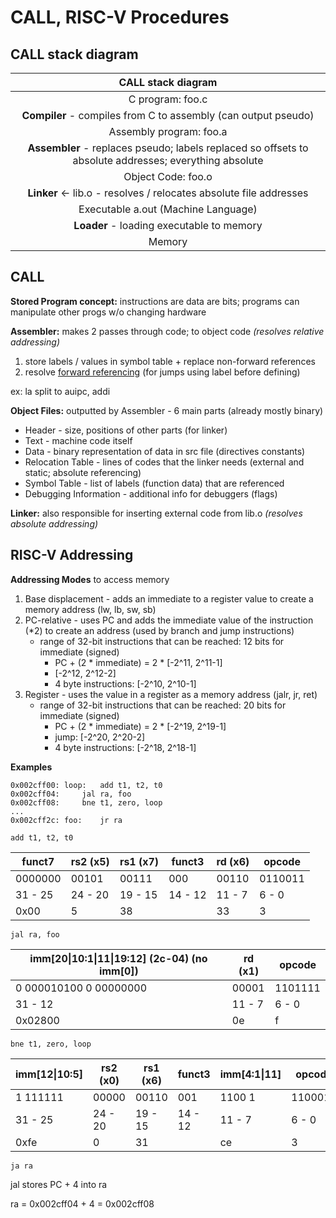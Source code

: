  # CALL, RISC-V Procedures

## CALL stack diagram

|                      CALL stack diagram                      |
| :----------------------------------------------------------: |
|                       C program: foo.c                       |
| **Compiler** - compiles from C to assembly (can output pseudo) |
|                   Assembly program: foo.a                    |
| **Assembler** - replaces pseudo; labels replaced so offsets to absolute addresses; everything absolute |
|                      Object Code: foo.o                      |
| **Linker** ← lib.o - resolves / relocates absolute file addresses |
|             Executable a.out (Machine Language)              |
|          **Loader** - loading executable to memory           |
|                            Memory                            |

## CALL

**Stored Program concept:** instructions are data are bits; programs can manipulate other progs w/o changing hardware

**Assembler:** makes 2 passes through code; to object code *(resolves relative addressing)*

1. store labels / values in symbol table + replace non-forward references
2. resolve <u>forward referencing</u> (for jumps using label before defining)

ex: la split to auipc, addi

**Object Files:** outputted by Assembler - 6 main parts (already mostly binary)

- Header - size, positions of other parts (for linker)
- Text - machine code itself
- Data - binary representation of data in src file (directives constants)
- Relocation Table - lines of codes that the linker needs (external and static; absolute referencing)
- Symbol Table - list of labels (function data) that are referenced
- Debugging Information - additional info for debuggers (flags)

**Linker:** also responsible for inserting external code from lib.o *(resolves absolute addressing)*

## RISC-V Addressing

**Addressing Modes** to access memory

1. Base displacement - adds an immediate to a register value to create a memory address (lw, lb, sw, sb)
2. PC-relative - uses PC and adds the immediate value of the instruction (*2) to create an address (used by branch and jump instructions)
   - range of 32-bit instructions that can be reached: 12 bits for immediate (signed)
     - PC + (2 * immediate) = 2 * [-2^11, 2^11-1]
     - [-2^12, 2^12-2]
     - 4 byte instructions: [-2^10, 2^10-1]
3. Register - uses the value in a register as a memory address (jalr, jr, ret)
   - range of 32-bit instructions that can be reached: 20 bits for immediate (signed)
     - PC + (2 * immediate) = 2 * [-2^19, 2^19-1]
     - jump: [-2^20, 2^20-2]
     - 4 byte instructions: [-2^18, 2^18-1] 

**Examples**

``````
0x002cff00:	loop:	add t1, t2, t0
0x002cff04:		jal ra, foo
0x002cff08:		bne t1, zero, loop
...
0x002cff2c:	foo:	jr ra
``````

```add t1, t2, t0```

| funct7  | rs2 (x5) | rs1 (x7) | funct3   | rd (x6) | opcode  |
| ------- | -------- | -------- | -------- | ------- | ------- |
| 0000000 | 00101    | 00111    | 000      | 00110   | 0110011 |
| 31 - 25 | 24 - 20  | 19 - 15  | 14  - 12 | 11 - 7  | 6 - 0   |
| 0x00    | 5        | 38       |          | 33      | 3       |

```jal ra, foo```

| imm[20\|10:1\|11\|19:12] (2c-04) (no imm[0]) | rd (x1) | opcode  |
| -------------------------------------------- | ------- | ------- |
| 0 000010100 0 00000000                       | 00001   | 1101111 |
| 31 - 12                                      | 11 - 7  | 6 - 0   |
| 0x02800                                      | 0e      | f       |

```bne t1, zero, loop```

| imm[12\|10:5] | rs2 (x0) | rs1 (x6) | funct3  | imm[4:1\|11] | opcode  |
| ------------- | -------- | -------- | ------- | ------------ | ------- |
| 1 111111      | 00000    | 00110    | 001     | 1100 1       | 1100011 |
| 31 - 25       | 24 - 20  | 19 - 15  | 14 - 12 | 11 - 7       | 6 - 0   |
| 0xfe          | 0        | 31       |         | ce           | 3       |

```ja ra```

jal stores PC + 4 into ra

ra = 0x002cff04 + 4 = 0x002cff08